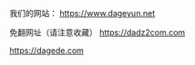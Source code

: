 我们的网站：
<a href="https://www.dageyun.net" rel="nofollow">https://www.dageyun.net</a>

免翻网址（请注意收藏）
<a href="https://dadz2com.com" rel="nofollow">https://dadz2com.com</a>

<a href="https://dagede.com/" rel="nofollow">https://dagede.com</a>
